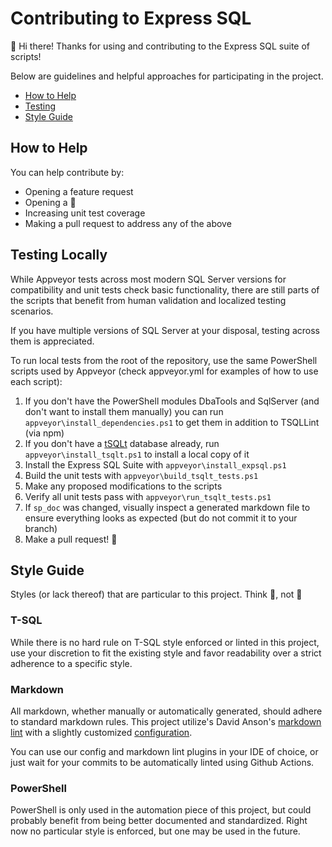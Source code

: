 # Contributing to Express SQL

:wave: Hi there! Thanks for using and contributing to the Express SQL suite of scripts!

Below are guidelines and helpful approaches for participating in the project.

* [How to Help](#how-to-help)
* [Testing](#testing)
* [Style Guide](#style-guide)

## How to Help

You can help contribute by:

* Opening a feature request 
* Opening a :bug:
* Increasing unit test coverage
* Making a pull request to address any of the above

## Testing Locally

While Appveyor tests across most modern SQL Server versions for compatibility
and unit tests check basic functionality, there are still parts of the scripts
that benefit from human validation and localized testing scenarios.

If you have multiple versions of SQL Server at your disposal, testing across
them is appreciated.

To run local tests from the root of the repository, use the same
PowerShell scripts used by Appveyor (check appveyor.yml for
examples of how to use each script):

1. If you don't have the PowerShell modules DbaTools and SqlServer (and don't
want to install them manually) you can run `appveyor\install_dependencies.ps1`
to get them in addition to TSQLLint (via npm)
2. If you don't have a [tSQLt][tsqlt] database already, run `appveyor\install_tsqlt.ps1`
to install a local copy of it
3. Install the Express SQL Suite with `appveyor\install_expsql.ps1`
4. Build the unit tests with `appveyor\build_tsqlt_tests.ps1`
5. Make any proposed modifications to the scripts
6. Verify all unit tests pass with `appveyor\run_tsqlt_tests.ps1`
7. If `sp_doc` was changed, visually inspect a generated markdown file
to ensure everything looks as expected (but do not commit it to your branch)
8. Make a pull request! :tada:

## Style Guide

Styles (or lack thereof) that are particular to this project.
Think :tshirt:, not :necktie:

### T-SQL

While there is no hard rule on T-SQL style enforced or linted in this project, use
your discretion to fit the existing style and favor readability over a strict
adherence to a specific style.

### Markdown

All markdown, whether manually or automatically generated, should adhere to standard
markdown rules. This project utilize's David Anson's [markdown lint][mdlint]
with a slightly customized
[configuration][mdconfig].

You can use our config and markdown lint plugins in your IDE of choice, or just wait
for your commits to be automatically linted using Github Actions.

### PowerShell

PowerShell is only used in the automation piece of this project, but could probably
benefit from being better documented and standardized. Right now no particular
style is enforced, but one may be used in the future.

[mdconfig]: https://github.com/LowlyDBA/ExpressSQL/blob/master/.github/linters/.markdown-lint.yml
[mdlint]: https://github.com/DavidAnson/markdownlint
[tsqlt]: https://tsqlt.org/

